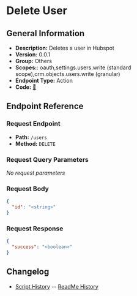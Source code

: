 # Delete User

## General Information

- **Description:** Deletes a user in Hubspot
- **Version:** 0.0.1
- **Group:** Others
- **Scopes:**: oauth,settings.users.write (standard scope),crm.objects.users.write (granular)
- **Endpoint Type:** Action
- **Code:** [🔗](https://github.com/NangoHQ/integration-templates/tree/main/integrations/hubspot/actions/delete-user.ts)

## Endpoint Reference

### Request Endpoint

- **Path:** `/users`
- **Method:** `DELETE`

### Request Query Parameters

_No request parameters_

### Request Body

```json
{
  "id": "<string>"
}
```

### Request Response

```json
{
  "success": "<boolean>"
}
```

## Changelog

- [Script History](https://github.com/NangoHQ/integration-templates/commits/main/integrations/hubspot/actions/delete-user.ts)
-- [ReadMe History](https://github.com/NangoHQ/integration-templates/commits/main/integrations/hubspot/actions/delete-user.md)
